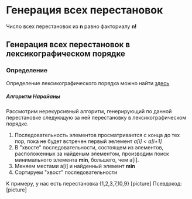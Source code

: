 # Генерация всех перестановок

Число всех перестановок из **n** равно факториалу **n!**

## Генерация всех перестановок в лексикографическом порядке

### Определение
Определение лексикографического порядка можно найти [здесь](http://surl.li/unzr)

##### Алгоритм Нарайаны  
Рассмотрим нерекурсивный алгоритм, генерирующий по данной перестановке следующую за ней перестановку
в лексикографическом порядке.

1. Последовательность элементов просматривается с конца до тех пор, пока не будет встречен первый эелемент *a[i] < a[i+1]*
2. В "хвосте" последовательности, состоящем из элементов, расположенных за найденым элементом, производим поиск минимального элемента **min**, большего, чем a[i].
3. Меняем местами a[i] и найденный элемент **min**
4. Сортируем "хвост" последовательности

К примеру, у нас есть перестановка {1,2,3,7,10,9}
[picture]
Псевдокод:
[picture]







